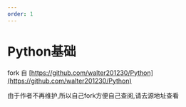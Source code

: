 ```yaml
---
order: 1
---
```

# Python基础

fork 自 [https://github.com/walter201230/Python](https://github.com/walter201230/Python)

由于作者不再维护,所以自己fork方便自己查阅,请去源地址查看
